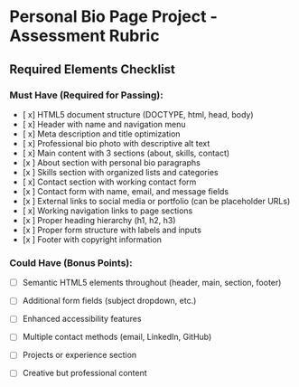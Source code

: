 
# Personal Bio Page Project - Assessment Rubric

## **Required Elements Checklist**

### **Must Have (Required for Passing):**
- [ x] HTML5 document structure (DOCTYPE, html, head, body)
- [ x] Header with name and navigation menu
- [ x] Meta description and title optimization
- [ x] Professional bio photo with descriptive alt text
- [ x] Main content with 3 sections (about, skills, contact)
- [x ] About section with personal bio paragraphs
- [x ] Skills section with organized lists and categories
- [ x] Contact section with working contact form
- [x ] Contact form with name, email, and message fields
- [x ] External links to social media or portfolio (can be placeholder URLs)
- [ x] Working navigation links to page sections
- [x ] Proper heading hierarchy (h1, h2, h3)
- [x ] Proper form structure with labels and inputs
- [x ] Footer with copyright information

### **Could Have (Bonus Points):**
- [ ] Semantic HTML5 elements throughout (header, main, section, footer)
- [ ] Additional form fields (subject dropdown, etc.)
- [ ] Enhanced accessibility features
- [ ] Multiple contact methods (email, LinkedIn, GitHub)
- [ ] Projects or experience section
- [ ] Creative but professional content

